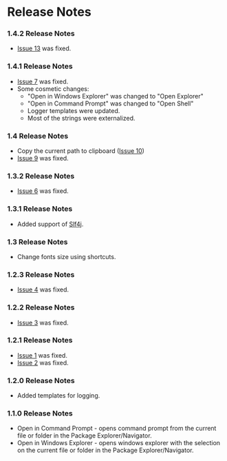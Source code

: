 # Release Notes #

### 1.4.2 Release Notes ###
  * [Issue 13](http://code.google.com/p/tarlog-plugins/issues/detail?id=13) was fixed.

### 1.4.1 Release Notes ###
  * [Issue 7](http://code.google.com/p/tarlog-plugins/issues/detail?id=7) was fixed.
  * Some cosmetic changes:
    * "Open in Windows Explorer" was changed to "Open Explorer"
    * "Open in Command Prompt" was changed to "Open Shell"
    * Logger templates were updated.
    * Most of the strings were externalized.

### 1.4 Release Notes ###
  * Copy the current path to clipboard ([Issue 10](http://code.google.com/p/tarlog-plugins/issues/detail?id=10))
  * [Issue 9](http://code.google.com/p/tarlog-plugins/issues/detail?id=9) was fixed.

### 1.3.2 Release Notes ###
  * [Issue 6](http://code.google.com/p/tarlog-plugins/issues/detail?id=6) was fixed.

### 1.3.1 Release Notes ###
  * Added support of [Slf4j](http://www.slf4j.org).

### 1.3 Release Notes ###
  * Change fonts size using shortcuts.

### 1.2.3 Release Notes ###
  * [Issue 4](http://code.google.com/p/tarlog-plugins/issues/detail?id=4) was fixed.

### 1.2.2 Release Notes ###
  * [Issue 3](http://code.google.com/p/tarlog-plugins/issues/detail?id=3) was fixed.

### 1.2.1 Release Notes ###
  * [Issue 1](http://code.google.com/p/tarlog-plugins/issues/detail?id=1) was fixed.
  * [Issue 2](http://code.google.com/p/tarlog-plugins/issues/detail?id=2) was fixed.

### 1.2.0 Release Notes ###
  * Added templates for logging.

### 1.1.0 Release Notes ###
  * Open in Command Prompt - opens command prompt from the current file or folder in the Package Explorer/Navigator.
  * Open in Windows Explorer - opens windows explorer with the selection on the current file or folder in the Package Explorer/Navigator.